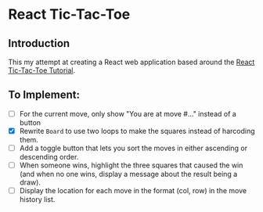 # React Tic-Tac-Toe

## Introduction
This my attempt at creating a React web application based around the [React Tic-Tac-Toe Tutorial](https://beta.reactjs.org/learn/tutorial-tic-tac-toe).

## To Implement:
- [ ] For the current move, only show "You are at move #..." instead of a button
- [x] Rewrite `Board` to use two loops to make the squares instead of harcoding them.
- [ ] Add a toggle button that lets you sort the moves in either ascending or descending order.
- [ ] When someone wins, highlight the three squares that caused the win (and when no one wins, display a message about the result being a draw).
- [ ] Display the location for each move in the format (col, row) in the move history list.
